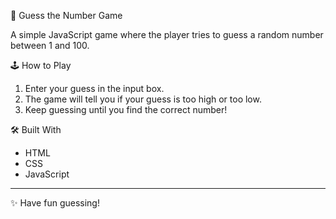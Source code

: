 🎯 Guess the Number Game

A simple JavaScript game where the player tries to guess a random number between 1 and 100.

🕹️ How to Play
1. Enter your guess in the input box.
2. The game will tell you if your guess is too high or too low.
3. Keep guessing until you find the correct number!

🛠️ Built With
- HTML
- CSS
- JavaScript

---
✨ Have fun guessing!

